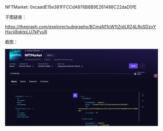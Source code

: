 NFTMarket: 0xcaadE15e381FFCCdA976B8B9E261488C22daD0fE

子图链接：

https://thegraph.com/explorer/subgraphs/BCmsN11cW1tZrdLRZ4LRoSDzvYHxcji8qktpLU7kPyuR

截图：

![Subgraph](./subgraph.png)